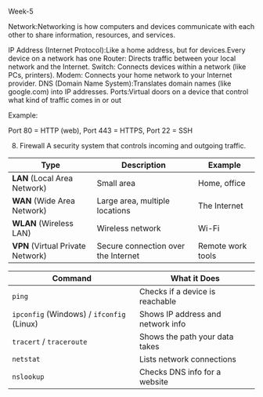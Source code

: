 Week-5

Network:Networking is how computers and devices communicate with each other to share information, resources, and services.

IP Address (Internet Protocol):Like a home address, but for devices.Every device on a network has one
Router: Directs traffic between your local network and the Internet.
Switch: Connects devices within a network (like PCs, printers).
Modem: Connects your home network to your Internet provider.
DNS (Domain Name System):Translates domain names (like google.com) into IP addresses.
Ports:Virtual doors on a device that control what kind of traffic comes in or out

Example:

Port 80 = HTTP (web),
Port 443 = HTTPS,
Port 22 = SSH

8. Firewall
A security system that controls incoming and outgoing traffic.

| Type                              | Description                         | Example           |
| --------------------------------- | ----------------------------------- | ----------------- |
| **LAN** (Local Area Network)      | Small area                          | Home, office      |
| **WAN** (Wide Area Network)       | Large area, multiple locations      | The Internet      |
| **WLAN** (Wireless LAN)           | Wireless network                    | Wi-Fi             |
| **VPN** (Virtual Private Network) | Secure connection over the Internet | Remote work tools |


| Command                                   | What it Does                      |
| ----------------------------------------- | --------------------------------- |
| `ping`                                    | Checks if a device is reachable   |
| `ipconfig` (Windows) / `ifconfig` (Linux) | Shows IP address and network info |
| `tracert` / `traceroute`                  | Shows the path your data takes    |
| `netstat`                                 | Lists network connections         |
| `nslookup`                                | Checks DNS info for a website     |
